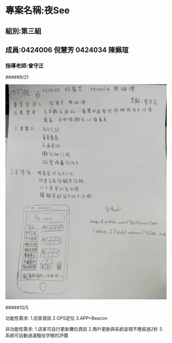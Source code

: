 # 專案名稱:夜See

## 組別:第三組

## 成員:0424006 倪慧芳 0424034 陳姵瑄

### 指導老師:曾守正

#####9/21

![NKFUST](YaSee456.jpg "YaSee")



#####10/5

功能性需求:
1.店家資訊
2.GPS定位
3.APP+Beacon

非功能性需求:
1.店家可自行更新攤位資訊
2.用戶更新與系統呈現不應超過2秒
3.系統可自動過濾粗俗字眼的評價
